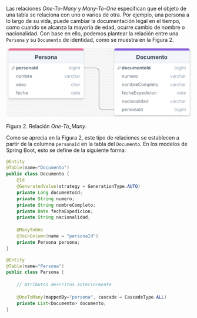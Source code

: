 Las relaciones _One-To-Many_ y _Many-To-One_ especifican que el objeto de una tabla se relaciona con uno o varios de otra. Por ejemplo, una persona a lo largo de su vida, puede cambiar la documentación legal en el tiempo, como cuando se alcanza la mayoría de edad, ocurre cambio de nombre o nacionalidad. Con base en ello, podemos plantear la relación entre una `Persona` y su `Documento` de identidad, como se muestra en la Figura 2.

![](../../../static/img/spring%20data/one-many.png)

Figura 2. Relación _One-To_Many_.

Como se aprecia en la Figura 2, este tipo de relaciones se establecen a partir de la columna `personaId` en la tabla del `Documento`. En los modelos de Spring Boot, esto se define de la siguiente forma:

```java
@Entity
@Table(name="Documento")
public class Documento {
    @Id
    @GeneratedValue(strategy = GenerationType.AUTO)
    private Long documentoId;
    private String numero;
    private String nombreCompleto;
    private Date fechaExpedicion;
    private String nacionalidad;

    @ManyToOne
    @JoinColumn(name = "personaId")
    private Persona persona;
}
```

```java
@Entity
@Table(name="Persona")
public class Persona {
    
    // Atributos descritos anteriormente

    @OneToMany(mappedBy="persona", cascade = CascadeType.ALL)
    private List<Documento> documento;
}
```